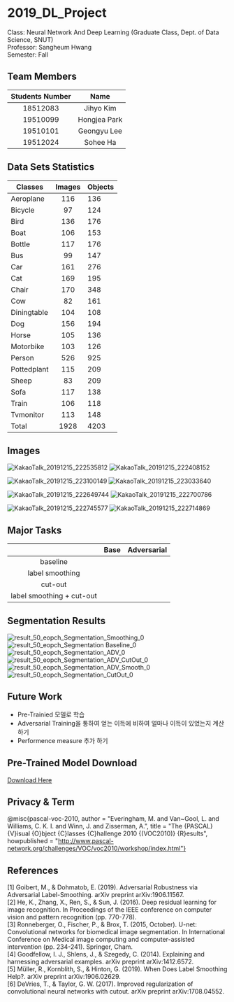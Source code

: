 # 2019_DL_Project

Class: Neural Network And Deep Learning (Graduate Class, Dept. of Data Science, SNUT) \
Professor: Sangheum Hwang \
Semester: Fall 

## Team Members

| Students Number | Name |
| :------: | :------: |
| 18512083 | Jihyo Kim | 
| 19510099 | Hongjea Park | 
| 19510101 | Geongyu Lee | 
| 19512024 | Sohee Ha |

## Data Sets Statistics 

| Classes | Images | Objects |
| -------- | :------: | --------- |
| Aeroplane | 116 | 136 |
| Bicycle | 97 | 124 |
| Bird | 136 | 176 |
| Boat | 106 | 153 |
| Bottle | 117 | 176 |
| Bus | 99 | 147 |
| Car | 161 | 276 |
| Cat | 169 | 195 |
| Chair | 170 | 348 |
| Cow | 82 | 161 |
| Diningtable | 104 | 108 |
| Dog | 156 | 194 |
| Horse | 105 | 136 |
| Motorbike | 103 | 126 |
| Person | 526 | 925 |
| Pottedplant | 115 | 209 |
| Sheep | 83 | 209 |
| Sofa | 117 | 138 |
| Train | 106 | 118 |
| Tvmonitor | 113 | 148 |
| Total | 1928 | 4203 |

## Images 

![KakaoTalk_20191215_222535812](https://user-images.githubusercontent.com/37532168/70934552-82781800-2081-11ea-919a-f4cb68f4bd20.jpg)
![KakaoTalk_20191215_222408152](https://user-images.githubusercontent.com/37532168/70934553-82781800-2081-11ea-8958-556c1363ecc9.png)


![KakaoTalk_20191215_223100149](https://user-images.githubusercontent.com/37532168/70934576-8c9a1680-2081-11ea-8de0-616d62fc5bf7.jpg)
![KakaoTalk_20191215_223033640](https://user-images.githubusercontent.com/37532168/70934582-8d32ad00-2081-11ea-9a81-1de3980ae7c3.png)


![KakaoTalk_20191215_222649744](https://user-images.githubusercontent.com/37532168/70934577-8c9a1680-2081-11ea-8de1-ce9ef3bc90b4.jpg)
![KakaoTalk_20191215_222700786](https://user-images.githubusercontent.com/37532168/70934578-8c9a1680-2081-11ea-8ec1-7ba6de149dad.png)


![KakaoTalk_20191215_222745577](https://user-images.githubusercontent.com/37532168/70934581-8d32ad00-2081-11ea-9171-6c8ccf99c1d8.jpg)
![KakaoTalk_20191215_222714869](https://user-images.githubusercontent.com/37532168/70934579-8c9a1680-2081-11ea-91b3-17e1e07b3867.png)


## Major Tasks

| 	 | Base | Adversarial |
| :------: | :------: | :------: |
| baseline |  		 |   		 | 
| label smoothing | 		 |   		 | 
| cut-out | 		 |   		 | 
| label smoothing + cut-out | 		 |  		 | 


## Segmentation Results

![result_50_eopch_Segmentation_Smoothing_0](https://user-images.githubusercontent.com/37532168/70983492-30280d00-20fc-11ea-8a1a-26460f89b2ab.png)
![result_50_eopch_Segmentation Baseline_0](https://user-images.githubusercontent.com/37532168/70983494-30280d00-20fc-11ea-9bee-588824d72bc3.png)
![result_50_eopch_Segmentation_ADV_0](https://user-images.githubusercontent.com/37532168/70983495-30c0a380-20fc-11ea-8ed1-7deb2fb96e46.png)
![result_50_eopch_Segmentation_ADV_CutOut_0](https://user-images.githubusercontent.com/37532168/70983497-30c0a380-20fc-11ea-87dd-079f05ce3bdb.png)
![result_50_eopch_Segmentation_ADV_Smooth_0](https://user-images.githubusercontent.com/37532168/70983498-30c0a380-20fc-11ea-891e-33afc0913fc2.png)
![result_50_eopch_Segmentation_CutOut_0](https://user-images.githubusercontent.com/37532168/70983499-30c0a380-20fc-11ea-8457-98b36b6635f9.png)


## Future Work 

- Pre-Trainied 모델로 학습
- Adversarial Training을 통하여 얻는 이득에 비하여 얼마나 이득이 있었는지 계산하기
- Performence measure 추가 하기

## Pre-Trained Model Download 

[Download Here](https://drive.google.com/drive/folders/18dD_dwOiHBItlqZpaBVh9C0YLx2B6mwO?usp=sharing)




## Privacy & Term 

@misc{pascal-voc-2010,
	author = "Everingham, M. and Van~Gool, L. and Williams, C. K. I. and Winn, J. and Zisserman, A.",
	title = "The {PASCAL} {V}isual {O}bject {C}lasses {C}hallenge 2010 {(VOC2010)} {R}esults",
	howpublished = "http://www.pascal-network.org/challenges/VOC/voc2010/workshop/index.html"}
	
	
## References

[1] Goibert, M., & Dohmatob, E. (2019). Adversarial Robustness via Adversarial Label-Smoothing. arXiv preprint arXiv:1906.11567. \
[2] He, K., Zhang, X., Ren, S., & Sun, J. (2016). Deep residual learning for image recognition. In Proceedings of the IEEE conference on computer vision and pattern recognition (pp. 770-778). \
[3] Ronneberger, O., Fischer, P., & Brox, T. (2015, October). U-net: Convolutional networks for biomedical image segmentation. In International Conference on Medical image computing and computer-assisted intervention (pp. 234-241). Springer, Cham. \
[4] Goodfellow, I. J., Shlens, J., & Szegedy, C. (2014). Explaining and harnessing adversarial examples. arXiv preprint arXiv:1412.6572. \
[5] Müller, R., Kornblith, S., & Hinton, G. (2019). When Does Label Smoothing Help?. arXiv preprint arXiv:1906.02629. \
[6] DeVries, T., & Taylor, G. W. (2017). Improved regularization of convolutional neural networks with cutout. arXiv preprint arXiv:1708.04552.  





